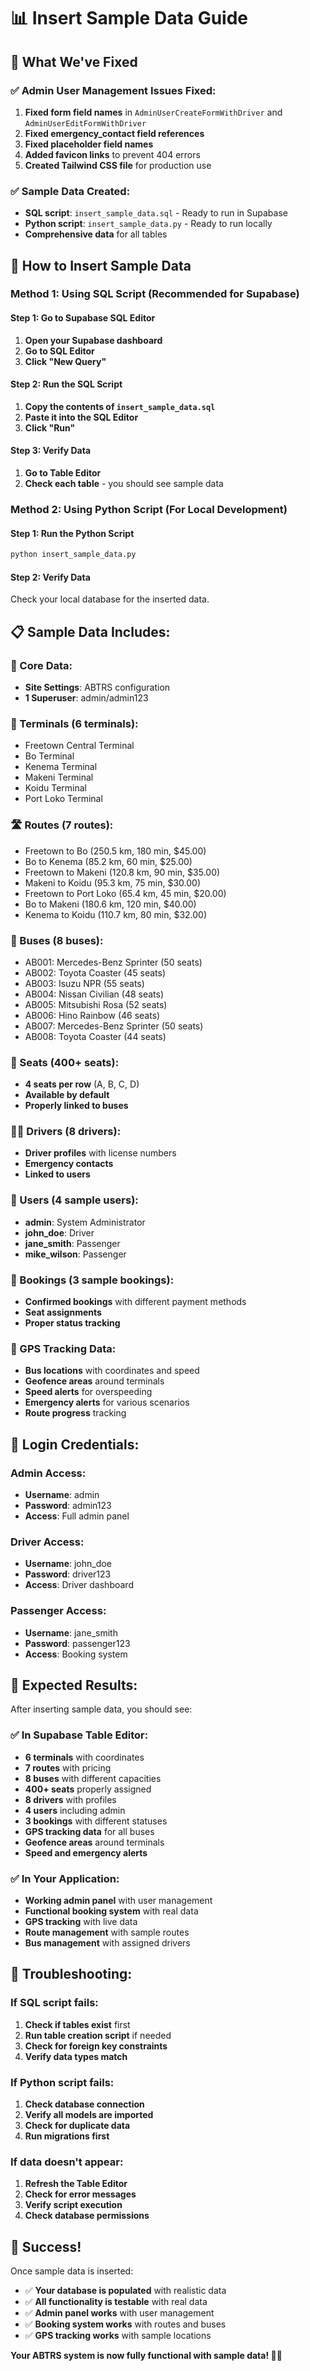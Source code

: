 # 📊 Insert Sample Data Guide

## 🎯 What We've Fixed

### ✅ Admin User Management Issues Fixed:
1. **Fixed form field names** in `AdminUserCreateFormWithDriver` and `AdminUserEditFormWithDriver`
2. **Fixed emergency_contact field references** 
3. **Fixed placeholder field names**
4. **Added favicon links** to prevent 404 errors
5. **Created Tailwind CSS file** for production use

### ✅ Sample Data Created:
- **SQL script**: `insert_sample_data.sql` - Ready to run in Supabase
- **Python script**: `insert_sample_data.py` - Ready to run locally
- **Comprehensive data** for all tables

## 🚀 How to Insert Sample Data

### Method 1: Using SQL Script (Recommended for Supabase)

#### Step 1: Go to Supabase SQL Editor
1. **Open your Supabase dashboard**
2. **Go to SQL Editor**
3. **Click "New Query"**

#### Step 2: Run the SQL Script
1. **Copy the contents of `insert_sample_data.sql`**
2. **Paste it into the SQL Editor**
3. **Click "Run"**

#### Step 3: Verify Data
1. **Go to Table Editor**
2. **Check each table** - you should see sample data

### Method 2: Using Python Script (For Local Development)

#### Step 1: Run the Python Script
```bash
python insert_sample_data.py
```

#### Step 2: Verify Data
Check your local database for the inserted data.

## 📋 Sample Data Includes:

### 🏢 Core Data:
- **Site Settings**: ABTRS configuration
- **1 Superuser**: admin/admin123

### 🚏 Terminals (6 terminals):
- Freetown Central Terminal
- Bo Terminal  
- Kenema Terminal
- Makeni Terminal
- Koidu Terminal
- Port Loko Terminal

### 🛣️ Routes (7 routes):
- Freetown to Bo (250.5 km, 180 min, $45.00)
- Bo to Kenema (85.2 km, 60 min, $25.00)
- Freetown to Makeni (120.8 km, 90 min, $35.00)
- Makeni to Koidu (95.3 km, 75 min, $30.00)
- Freetown to Port Loko (65.4 km, 45 min, $20.00)
- Bo to Makeni (180.6 km, 120 min, $40.00)
- Kenema to Koidu (110.7 km, 80 min, $32.00)

### 🚌 Buses (8 buses):
- AB001: Mercedes-Benz Sprinter (50 seats)
- AB002: Toyota Coaster (45 seats)
- AB003: Isuzu NPR (55 seats)
- AB004: Nissan Civilian (48 seats)
- AB005: Mitsubishi Rosa (52 seats)
- AB006: Hino Rainbow (46 seats)
- AB007: Mercedes-Benz Sprinter (50 seats)
- AB008: Toyota Coaster (44 seats)

### 💺 Seats (400+ seats):
- **4 seats per row** (A, B, C, D)
- **Available by default**
- **Properly linked to buses**

### 👨‍💼 Drivers (8 drivers):
- **Driver profiles** with license numbers
- **Emergency contacts**
- **Linked to users**

### 👥 Users (4 sample users):
- **admin**: System Administrator
- **john_doe**: Driver
- **jane_smith**: Passenger  
- **mike_wilson**: Passenger

### 🎫 Bookings (3 sample bookings):
- **Confirmed bookings** with different payment methods
- **Seat assignments**
- **Proper status tracking**

### 📍 GPS Tracking Data:
- **Bus locations** with coordinates and speed
- **Geofence areas** around terminals
- **Speed alerts** for overspeeding
- **Emergency alerts** for various scenarios
- **Route progress** tracking

## 🔑 Login Credentials:

### Admin Access:
- **Username**: admin
- **Password**: admin123
- **Access**: Full admin panel

### Driver Access:
- **Username**: john_doe
- **Password**: driver123
- **Access**: Driver dashboard

### Passenger Access:
- **Username**: jane_smith
- **Password**: passenger123
- **Access**: Booking system

## 🎯 Expected Results:

After inserting sample data, you should see:

### ✅ In Supabase Table Editor:
- **6 terminals** with coordinates
- **7 routes** with pricing
- **8 buses** with different capacities
- **400+ seats** properly assigned
- **8 drivers** with profiles
- **4 users** including admin
- **3 bookings** with different statuses
- **GPS tracking data** for all buses
- **Geofence areas** around terminals
- **Speed and emergency alerts**

### ✅ In Your Application:
- **Working admin panel** with user management
- **Functional booking system** with real data
- **GPS tracking** with live data
- **Route management** with sample routes
- **Bus management** with assigned drivers

## 🔧 Troubleshooting:

### If SQL script fails:
1. **Check if tables exist** first
2. **Run table creation script** if needed
3. **Check for foreign key constraints**
4. **Verify data types match**

### If Python script fails:
1. **Check database connection**
2. **Verify all models are imported**
3. **Check for duplicate data**
4. **Run migrations first**

### If data doesn't appear:
1. **Refresh the Table Editor**
2. **Check for error messages**
3. **Verify script execution**
4. **Check database permissions**

## 🎉 Success!

Once sample data is inserted:
- ✅ **Your database is populated** with realistic data
- ✅ **All functionality is testable** with real data
- ✅ **Admin panel works** with user management
- ✅ **Booking system works** with routes and buses
- ✅ **GPS tracking works** with sample locations

**Your ABTRS system is now fully functional with sample data! 🚌✨**
